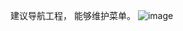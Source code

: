 建议导航工程， 能够维护菜单。
![image](https://github.com/user-attachments/assets/7325384b-ecc1-4040-9808-4a3dd1e893cb)
